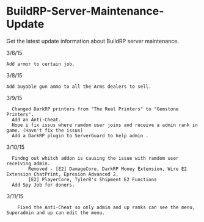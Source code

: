 # BuildRP-Server-Maintenance-Update
Get the latest update information about BuildRP server maintenance.

3/6/15

    Add armor to certain job.

3/8/15

    Add buyable gun ammo to all the Arms dealers to sell.

3/9/15

      Changed DarkRP printers from "The Real Printers" to "Gemstone Printers".
      Add an Anti-Cheat.
      Hope i fix issus where ramdom user joins and receive a admin rank in game. (Havn't fix the issus)
      Add a DarkRP plugin to ServerGuard to help admin .

3/10/15

      Findng out whitch addon is causing the issue with ramdom user receiving admin.
            Removed - [E2] DamageCore, DarkRP Money Extension, Wire E2 Extension ChatPrint, Epresion Advanced 2,
            [E2] PlayerCore, TylerB's Shipment E2 Functions
      Add Spy Job for donors.
      
3/11/15

        Fixed the Anti-Cheat so only admin and up ranks can see the menu, Superadmin and up can edit the menu.
 
 
